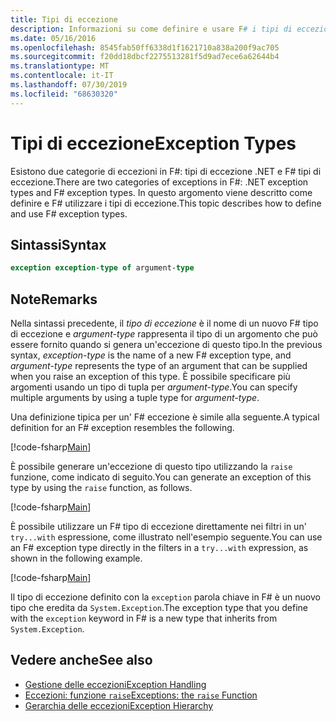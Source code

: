 ```yaml
---
title: Tipi di eccezione
description: Informazioni su come definire e usare F# i tipi di eccezione.
ms.date: 05/16/2016
ms.openlocfilehash: 8545fab50ff6338d1f1621710a838a200f9ac705
ms.sourcegitcommit: f20dd18dbcf2275513281f5d9ad7ece6a62644b4
ms.translationtype: MT
ms.contentlocale: it-IT
ms.lasthandoff: 07/30/2019
ms.locfileid: "68630320"
---
```

# <a name="exception-types"></a><span data-ttu-id="4aa3c-103">Tipi di eccezione</span><span class="sxs-lookup"><span data-stu-id="4aa3c-103">Exception Types</span></span>

<span data-ttu-id="4aa3c-104">Esistono due categorie di eccezioni in F#: tipi di eccezione .NET e F# tipi di eccezione.</span><span class="sxs-lookup"><span data-stu-id="4aa3c-104">There are two categories of exceptions in F#: .NET exception types and F# exception types.</span></span> <span data-ttu-id="4aa3c-105">In questo argomento viene descritto come definire e F# utilizzare i tipi di eccezione.</span><span class="sxs-lookup"><span data-stu-id="4aa3c-105">This topic describes how to define and use F# exception types.</span></span>

## <a name="syntax"></a><span data-ttu-id="4aa3c-106">Sintassi</span><span class="sxs-lookup"><span data-stu-id="4aa3c-106">Syntax</span></span>

```fsharp
exception exception-type of argument-type
```

## <a name="remarks"></a><span data-ttu-id="4aa3c-107">Note</span><span class="sxs-lookup"><span data-stu-id="4aa3c-107">Remarks</span></span>

<span data-ttu-id="4aa3c-108">Nella sintassi precedente, il *tipo di eccezione* è il nome di un nuovo F# tipo di eccezione e *argument-type* rappresenta il tipo di un argomento che può essere fornito quando si genera un'eccezione di questo tipo.</span><span class="sxs-lookup"><span data-stu-id="4aa3c-108">In the previous syntax, *exception-type* is the name of a new F# exception type, and *argument-type* represents the type of an argument that can be supplied when you raise an exception of this type.</span></span> <span data-ttu-id="4aa3c-109">È possibile specificare più argomenti usando un tipo di tupla per *argument-type*.</span><span class="sxs-lookup"><span data-stu-id="4aa3c-109">You can specify multiple arguments by using a tuple type for *argument-type*.</span></span>

<span data-ttu-id="4aa3c-110">Una definizione tipica per un' F# eccezione è simile alla seguente.</span><span class="sxs-lookup"><span data-stu-id="4aa3c-110">A typical definition for an F# exception resembles the following.</span></span>

[!code-fsharp[Main](~/samples/snippets/fsharp/lang-ref-2/snippet5501.fs)]

<span data-ttu-id="4aa3c-111">È possibile generare un'eccezione di questo tipo utilizzando la `raise` funzione, come indicato di seguito.</span><span class="sxs-lookup"><span data-stu-id="4aa3c-111">You can generate an exception of this type by using the `raise` function, as follows.</span></span>

[!code-fsharp[Main](~/samples/snippets/fsharp/lang-ref-2/snippet5502.fs)]

<span data-ttu-id="4aa3c-112">È possibile utilizzare un F# tipo di eccezione direttamente nei filtri in un' `try...with` espressione, come illustrato nell'esempio seguente.</span><span class="sxs-lookup"><span data-stu-id="4aa3c-112">You can use an F# exception type directly in the filters in a `try...with` expression, as shown in the following example.</span></span>

[!code-fsharp[Main](~/samples/snippets/fsharp/lang-ref-2/snippet5503.fs)]

<span data-ttu-id="4aa3c-113">Il tipo di eccezione definito con la `exception` parola chiave in F# è un nuovo tipo che eredita da `System.Exception`.</span><span class="sxs-lookup"><span data-stu-id="4aa3c-113">The exception type that you define with the `exception` keyword in F# is a new type that inherits from `System.Exception`.</span></span>

## <a name="see-also"></a><span data-ttu-id="4aa3c-114">Vedere anche</span><span class="sxs-lookup"><span data-stu-id="4aa3c-114">See also</span></span>

- [<span data-ttu-id="4aa3c-115">Gestione delle eccezioni</span><span class="sxs-lookup"><span data-stu-id="4aa3c-115">Exception Handling</span></span>](index.md)
- [<span data-ttu-id="4aa3c-116">Eccezioni: funzione `raise`</span><span class="sxs-lookup"><span data-stu-id="4aa3c-116">Exceptions: the `raise` Function</span></span>](the-raise-function.md)
- [<span data-ttu-id="4aa3c-117">Gerarchia delle eccezioni</span><span class="sxs-lookup"><span data-stu-id="4aa3c-117">Exception Hierarchy</span></span>](https://msdn.microsoft.com/library/z4c5tckx.aspx)
